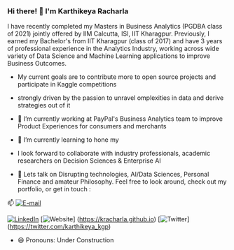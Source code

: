 ### Hi there! :wave: I'm Karthikeya Racharla


I have recently completed my Masters in Business Analytics (PGDBA class of 2021) jointly offered by IIM Calcutta, ISI, IIT Kharagpur. Previously, I earned my Bachelor's from IIT Kharagpur (class of 2017) and have 3 years of professional experience in the Analytics Industry, working across wide variety of Data Science and Machine Learning applications to improve Business Outcomes.

- My current goals are to contribute more to open source projects and participate in Kaggle competitions
- strongly driven by the passion to unravel omplexities in data and derive strategies out of it


- 🔭 I’m currently working at PayPal's Business Analytics team to improve Product Experiences for consumers and merchants
- 🌱 I’m currently learning to hone my 
- I look forward to collaborate with industry professionals, academic researchers on Decision Sciences & Enterprise AI
- 💬 Lets talk on Disrupting technologies, AI/Data Sciences, Personal Finance and amateur Philosophy. Feel free to look around, check out my portfolio, or get in touch :

📫 [![E-mail](https://img.shields.io/badge/Gmail-racharlakba2021@email.iimcal.ac.in-%23EA4335?logo=Gmail)](mailto:racharlakba2021@email.iimcal.ac.in)

[![LinkedIn](https://img.shields.io/badge/LinkedIn-Karthikeya%20Racharla-blue?logo=LinkedIn)](https://www.linkedin.com/in/karthikeyaracharla/)
[![Website](https://img.shields.io/badge/Website-kracharla.github.io-%234285F4?logo=GoogleChrome)] (https://kracharla.github.io)
[![Twitter](https://img.shields.io/badge/Twitter-karthikeya_kgp-%231DA1F2?style=flat-square&logo=twitter)] (https://twitter.com/karthikeya_kgp)


- 😄 Pronouns: Under Construction
